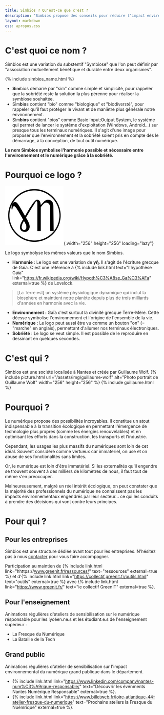 ```yaml
---
title: Simbios ? Qu'est-ce que c'est ?
description: "Simbios propose des conseils pour réduire l'impact environnemental du Numérique."
layout: markdown
css: apropos.css
---
```


# C'est quoi ce nom ?
Simbios est une variation du substentif "Symbiose" que l'on peut définir par "association mutuellement bénéfique et durable entre deux organismes". 

{% include simbios_name.html %}

- **Sim**bios démarre par "sim" comme simple et simplicité, pour rappeler que la sobriété reste la solution la plus pérenne pour réaliser la symbiose souhaitée.
- Sim**bio**s contient "bio" comme "biologique" et "biodiversté", pour rappeler qu'il faut protéger le vivant et de maniètre plus générale notre environnement.
- Sim**bios** contient "bios" comme Basic Input:Output System, le système qui permet de lancer le système d'exploitation (Windows, Android...) sur presque tous les terminaux numériques. Il s'agit d'une image pour proposer que l'environnement et la sobriété soient pris en compte dès le démarrage, à la conception, de tout outil numérique.

**Le nom Simbios symbolise l'harmonie possible et nécessaire entre l'environnement et le numérique grâce à la sobriété.**

# Pourquoi ce logo ?

![Logo de simbios](/assets/icons/android-chrome-192x192.png){:width="256" height="256" loading="lazy"}

Le logo symbolyse les mêmes valeurs que le nom Simbios.
- **Harmonie** : Le logo est une variation de **γῆ**. Il s'agit de l'écriture grecque de Gaïa. C'est une référence à {% include link.html text="l'hypothèse Gaïa" link="https://fr.wikipedia.org/wiki/Hypoth%C3%A8se_Ga%C3%AFa" external=true %} de Lovelock.
> [La Terre est] un système physiologique dynamique qui inclut la biosphère et maintient notre planète depuis plus de trois milliards d'années en harmonie avec la vie.
- **Environnement** : Gaïa c'est surtout la divinité grecque Terre-Mère. Cette déesse symbolise l'environnement et l'origine de l'ensemble de la vie.
- **Numérique** : Le logo peut aussi être vu comme un bouton "on" (= "marche" en anglais), permettant d'allumer nos terminaux électroniques.
- **Sobriété** : Le logo se veut simple. Il est possible de le reproduire en dessinant en quelques secondes.



# C'est qui ?
Simbios est une société localisée à Nantes et créée par Guillaume Wolf.
{% include picture.html 
    url="/assets/img/guillaume-wolf"
    alt="Photo portrait de Guillaume Wolf"
    width="256"
    height="256"
%}
{% include guillaume.html %}

# Pourquoi ?
Le numérique propose des possibilités incroyables. Il constitue un atout indispensable à la transition écologique en permettant l'émergence de technologie plus propres (comme les énergies renouvelables) et en optimisant les efforts dans la construction, les transports et l'industrie.

Cependant, les usages les plus massifs du numériques sont loin de cet idéal. Souvent considéré comme vertueux car immateriel, on use et on abuse de ses fonctionalités sans limites.

Or, le numérique est loin d'être immatériel. Si les externalités qu'il engendre se trouvent souvent à des milliers de kilomètres de nous, il faut tout de même s'en préoccuper. 

Malheureusement, malgré un réel intérêt écologique, on peut constater que la majorité des professionnels du numérique ne connaissent pas les impacts environnementaux engendrés par leur secteur... ce qui les conduits à prendre des décisions qui vont contre leurs principes.

# Pour qui ?
## Pour les entreprises
Simbios est une structure dédiée avant tout pour les entreprises. N'hésitez pas à nous [contacter](/contact.html) pour vous faire accompagner.

Participation au maintien de {% include link.html link="hhttps://www.greenit.fr/ressources/" text="ressources" external=true %} et d'{% include link.html link="https://collectif.greenit.fr/outils.html" text="outils" external=true %} avec {% include link.html link="https://www.greenit.fr/" text="le collectif GreenIT" external=true %}.

## Pour l'enseignement
Animations régulières d'ateliers de sensibilisation sur le numérique résponsable pour les lycéen.ne.s et les étudiant.e.s de l'enseignement supérieur :
- La Fresque du Numérique
- La Bataille de la Tech

## Grand public
Animations régulières d'atelier de sensibilisation sur l'impact environnemental du numérique grand publique dans le département.
- {% include link.html link="https://www.linkedin.com/company/nantes-num%C3%A9rique-responsable/" text="Découvrir les événments Nantes Numérique Responsable" external=true %}.
- {% include link.html link="https://www.billetweb.fr/loire-atlantique-44-atelier-fresque-du-numerique" text="Prochains ateliers la Fresque du Nuémrique" external=true %}.